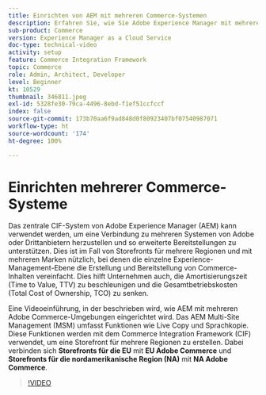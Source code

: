```yaml
---
title: Einrichten von AEM mit mehreren Commerce-Systemen
description: Erfahren Sie, wie Sie Adobe Experience Manager mit mehreren Commerce-Systemen einrichten können. Dadurch können Projekte eine einzige Ebene für die Erlebnisverwaltung unterstützen, die eine Verbindung zu mehreren Commerce-Backends von Adobe und Drittanbietern für Storefronts mit mehreren Regionen und mehreren Marken herstellt.
sub-product: Commerce
version: Experience Manager as a Cloud Service
doc-type: technical-video
activity: setup
feature: Commerce Integration Framework
topic: Commerce
role: Admin, Architect, Developer
level: Beginner
kt: 10529
thumbnail: 346811.jpeg
exl-id: 5328fe30-79ca-4496-8ebd-f1ef51ccfccf
index: false
source-git-commit: 173b70aa6f9ad848d0f80923407bf07540987071
workflow-type: ht
source-wordcount: '174'
ht-degree: 100%

---
```


# Einrichten mehrerer Commerce-Systeme

Das zentrale CIF-System von Adobe Experience Manager (AEM) kann verwendet werden, um eine Verbindung zu mehreren Systemen von Adobe oder Drittanbietern herzustellen und so erweiterte Bereitstellungen zu unterstützen. Dies ist im Fall von Storefronts für mehrere Regionen und mit mehreren Marken nützlich, bei denen die einzelne Experience-Management-Ebene die Erstellung und Bereitstellung von Commerce-Inhalten vereinfacht. Dies hilft Unternehmen auch, die Amortisierungszeit (Time to Value, TTV) zu beschleunigen und die Gesamtbetriebskosten (Total Cost of Ownership, TCO) zu senken.

Eine Videoeinführung, in der beschrieben wird, wie AEM mit mehreren Adobe Commerce-Umgebungen eingerichtet wird. Das AEM Multi-Site Management (MSM) umfasst Funktionen wie Live Copy und Sprachkopie. Diese Funktionen werden mit dem Commerce Integration Framework (CIF) verwendet, um eine Storefront für mehrere Regionen zu erstellen. Dabei verbinden sich __Storefronts für die EU__ mit __EU Adobe Commerce__ und __Storefronts für die nordamerikanische Region (NA)__ mit __NA Adobe Commerce__.

>[!VIDEO](https://video.tv.adobe.com/v/346811/?quality=12&learn=on)
